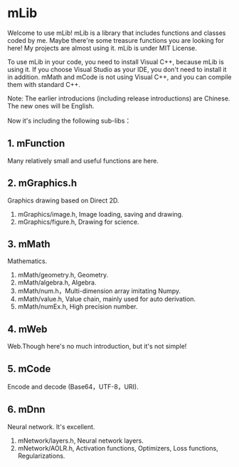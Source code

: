 # mLib
Welcome to use mLib! mLib is a library that includes functions and classes coded by me. Maybe there're some treasure functions you are looking for here! My projects are almost using it. mLib is under MIT License.

To use mLib in your code, you need to install Visual C++, because mLib is using it. If you choose Visual Studio as your IDE, you don't need to install it in addition. mMath and mCode is not using Visual C++, and you can compile them with standard C++.

Note: The earlier introducions (including release introductions) are Chinese. The new ones will be English.

Now it's including the following sub-libs：
## 1. mFunction
Many relatively small and useful functions are here.
## 2. mGraphics.h
Graphics drawing based on Direct 2D.
1. mGraphics/image.h, Image loading, saving and drawing.
2. mGraphics/figure.h, Drawing for science.
## 3. mMath
Mathematics.
1. mMath/geometry.h, Geometry.
2. mMath/algebra.h, Algebra.
3. mMath/num.h，Multi-dimension array imitating Numpy.
4. mMath/value.h, Value chain, mainly used for auto derivation.
5. mMath/numEx.h, High precision number.
## 4. mWeb
Web.Though here's no much introduction, but it's not simple!
## 5. mCode
Encode and decode (Base64，UTF-8，URI).
## 6. mDnn
Neural network. It's excellent.
1. mNetwork/layers.h, Neural network layers.
2. mNetwork/AOLR.h, Activation functions, Optimizers, Loss functions, Regularizations.
